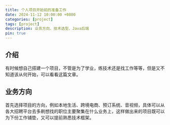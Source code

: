 ```yaml
---
title: 个人项目开始前的准备工作
date: 2024-11-12 10:00:00 +0800
categories: [project]
tags: [project]
description: 业务方向、技术选型、Java后端
pin: true
---
```


## 介绍
有时候想自己搭建一个项目，不管是为了学业，练技术还是找工作等等，但是又不知道该从何开始，可以看看这篇文章。

## 业务方向
首先选择项目的方向，例如本地生活、跨境电商、预订系统、音视频，具体可以从各大招聘平台去多刷想找的职位主要聚集在什么业务上，这样做出来的项目既可以为下份工作铺垫，又可以提前熟悉技术框架。

